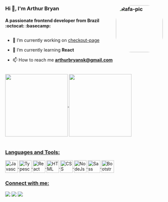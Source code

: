 
### Hi 👋, I'm Arthur Bryan <img align="right" alt="Rafa-pic" height="150" style="border-radius:50px;" src="https://media.discordapp.net/attachments/898301069363400727/974017030590169198/ufoxy.png?width=676&height=676">
#### A passionate frontend developer from Brazil :octocat: :basecamp:

##

- 🔭 I’m currently working on <a href="https://github.com/ufoxy/checkout-page" target="_blank">checkout-page</a> 
  
- 🌱 I’m currently learning **React**

- 📫 How to reach me **arthurbryansk@gmail.com**

<br>

<div align="left">
  <a href="https://github.com/ufoxy">
  <img height="200em" align="center" src="https://github-readme-stats.vercel.app/api?username=ufoxy&theme=codeSTACKr&border_color=2D3638"/>
  <img height="200em" align="center" src="https://github-readme-stats.vercel.app/api/top-langs/?username=ufoxy&layout=demo&theme=codeSTACKr&border_color=2D3638"/>
</div>

<br>

<h3 align="left">Languages and Tools:</h3>
  <p style="display: inline_block">
    <img align="center" alt="Javascript" height="40" width="40" src="https://cdn.jsdelivr.net/gh/devicons/devicon/icons/javascript/javascript-original.svg">
    <img align="center" alt="Typescript" height="40" width="40" src="https://cdn.jsdelivr.net/gh/devicons/devicon/icons/typescript/typescript-original.svg">
    <img align="center" alt="React" height="40" width="40" src="https://cdn.jsdelivr.net/gh/devicons/devicon/icons/react/react-original.svg">
    <img align="center" alt="HTML" height="40" width="40" src="https://cdn.jsdelivr.net/gh/devicons/devicon/icons/html5/html5-original.svg" />
    <img align="center" alt="CSS" height="40" width="40" src="https://cdn.jsdelivr.net/gh/devicons/devicon/icons/css3/css3-original.svg">
    <img align="center" alt="NodeJs" height="40" width="40" src="https://cdn.jsdelivr.net/gh/devicons/devicon/icons/nodejs/nodejs-original.svg" />
    <img align="center" alt="Sass" height="40" width="40" src="https://cdn.jsdelivr.net/gh/devicons/devicon/icons/sass/sass-original.svg" />
    <img align="center" alt="Bootstrap" height="40" width="40" src="https://cdn.jsdelivr.net/gh/devicons/devicon/icons/bootstrap/bootstrap-original.svg" />
<!--     <img align="center" alt="Canva" height="40" width="40" src="https://cdn.jsdelivr.net/gh/devicons/devicon/icons/canva/canva-original.svg" /> -->


</p>
  
<h3 align="left">Connect with me:</h3>
  <p align="left">
    <a href="https://www.linkedin.com/in/arthurbryan/" target="_blank"><img src="https://img.shields.io/badge/-LinkedIn-%230077B5?style=for-the-badge&logo=linkedin&logoColor=white" target="_blank"></a> 
    <a href="mailto:arthurbryansk@gmail.com"><img src="https://img.shields.io/badge/-Gmail-%23333?style=for-the-badge&logo=gmail&logoColor=white" target="_blank"></a>
    <a href="https://discord.com/channels/@xsiii#2868" target="_blank"><img src="https://img.shields.io/badge/Discord-7289DA?style=for-the-badge&logo=discord&logoColor=white" target="_blank"></a>
</p>

